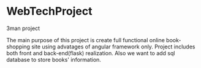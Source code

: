 # WebTechProject
3man project

The main purpose of this project is create full functional online book-shopping site using 
advatages of angular framework only.
Project includes both front and back-end(flask) realization.
Also we want to add sql database to store books' information.